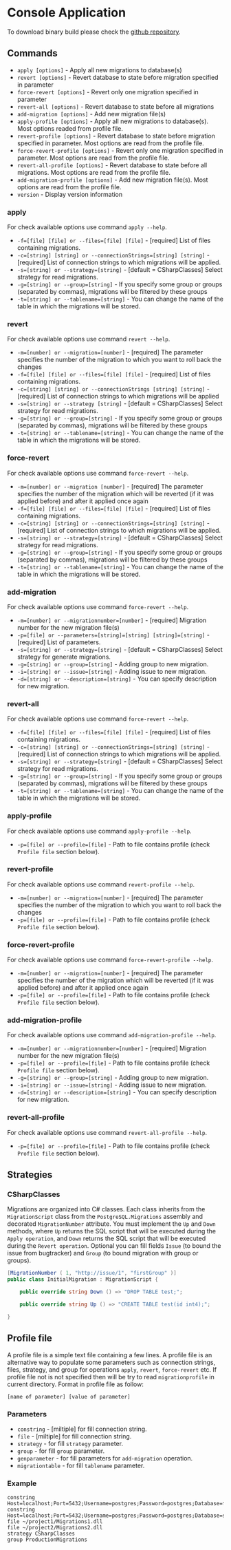# Console Application

To download binary build please check the [github repository](https://github.com/EmptyFlow/PostgreSQL.Migrations/releases).

## Commands
 
* `apply [options]` - Apply all new migrations to database(s)
* `revert [options]` - Revert database to state before migration specified in parameter
* `force-revert [options]` - Revert only one migration specified in parameter
* `revert-all [options]` - Revert database to state before all migrations
* `add-migration [options]` - Add new migration file(s)
* `apply-profile [options]` - Apply all new migrations to database(s). Most options readed from profile file.
* `revert-profile [options]` - Revert database to state before migration specified in parameter. Most options are read from the profile file.
* `force-revert-profile [options]` - Revert only one migration specified in parameter. Most options are read from the profile file.
* `revert-all-profile [options]` - Revert database to state before all migrations. Most options are read from the profile file.
* `add-migration-profile [options]` - Add new migration file(s). Most options are read from the profile file.
* `version` - Display version information

### apply
For check available options use command `apply --help`.    

* `-f=[file] [file] or --files=[file] [file]` - [required] List of files containing migrations.
* `-c=[string] [string] or --connectionStrings=[string] [string]` - [required] List of connection strings to which migrations will be applied.
* `-s=[string] or --strategy=[string]` - [default = CSharpClasses] Select strategy for read migrations.
* `-g=[string] or --group=[string]` - If you specify some group or groups (separated by commas), migrations will be filtered by these groups
* `-t=[string] or --tablename=[string]` - You can change the name of the table in which the migrations will be stored.

### revert
For check available options use command `revert --help`.    

* `-m=[number] or --migration=[number]` - [required] The parameter specifies the number of the migration to which you want to roll back the changes
* `-f=[file] [file] or --files=[file] [file]` - [required] List of files containing migrations.
* `-c=[string] [string] or --connectionStrings [string] [string]` - [required] List of connection strings to which migrations will be applied
* `-s=[string] or --strategy [string]` - [default = CSharpClasses] Select strategy for read migrations.
* `-g=[string] or --group=[string]` - If you specify some group or groups (separated by commas), migrations will be filtered by these groups
* `-t=[string] or --tablename=[string]` - You can change the name of the table in which the migrations will be stored.

### force-revert
For check available options use command `force-revert --help`.    

* `-m=[number] or --migration [number]` - [required] The parameter specifies the number of the migration which will be reverted (if it was applied before) and after it applied once again
* `-f=[file] [file] or --files=[file] [file]` - [required] List of files containing migrations.
* `-c=[string] [string] or --connectionStrings=[string] [string]` - [required] List of connection strings to which migrations will be applied.
* `-s=[string] or --strategy=[string]` - [default = CSharpClasses] Select strategy for read migrations.
* `-g=[string] or --group=[string]` - If you specify some group or groups (separated by commas), migrations will be filtered by these groups
* `-t=[string] or --tablename=[string]` - You can change the name of the table in which the migrations will be stored.

### add-migration
For check available options use command `force-revert --help`.    

* `-m=[number] or --migrationnumber=[number]` - [required] Migration number for the new migration file(s)
* `-p=[file] or --parameters=[string]=[string] [string]=[string]` - [required] List of parameters.
* `-s=[string] or --strategy=[string]` - [default = CSharpClasses] Select strategy for generate migrations.
* `-g=[string] or --group=[string]` - Adding group to new migration.
* `-i=[string] or --issue=[string]` - Adding issue to new migration.
* `-d=[string] or --description=[string]` - You can specify description for new migration.

### revert-all
For check available options use command `force-revert --help`.    

* `-f=[file] [file] or --files=[file] [file]` - [required] List of files containing migrations.
* `-c=[string] [string] or --connectionStrings=[string] [string]` - [required] List of connection strings to which migrations will be applied.
* `-s=[string] or --strategy=[string]` - [default = CSharpClasses] Select strategy for read migrations.
* `-g=[string] or --group=[string]` - If you specify some group or groups (separated by commas), migrations will be filtered by these groups
* `-t=[string] or --tablename=[string]` - You can change the name of the table in which the migrations will be stored.

### apply-profile
For check available options use command `apply-profile --help`.    

* `-p=[file] or --profile=[file]` - Path to file contains profile (check `Profile file` section below).

### revert-profile
For check available options use command `revert-profile --help`.    

* `-m=[number] or --migration=[number]` - [required] The parameter specifies the number of the migration to which you want to roll back the changes
* `-p=[file] or --profile=[file]` - Path to file contains profile (check `Profile file` section below).

### force-revert-profile
For check available options use command `force-revert-profile --help`.    

* `-m=[number] or --migration=[number]` - [required] The parameter specifies the number of the migration which will be reverted (if it was applied before) and after it applied once again
* `-p=[file] or --profile=[file]` - Path to file contains profile (check `Profile file` section below).

### add-migration-profile
For check available options use command `add-migration-profile --help`.    

* `-m=[number] or --migrationnumber=[number]` - [required] Migration number for the new migration file(s)
* `-p=[file] or --profile=[file]` - Path to file contains profile (check `Profile file` section below).
* `-g=[string] or --group=[string]` - Adding group to new migration.
* `-i=[string] or --issue=[string]` - Adding issue to new migration.
* `-d=[string] or --description=[string]` - You can specify description for new migration.

### revert-all-profile
For check available options use command `revert-all-profile --help`.    

* `-p=[file] or --profile=[file]` - Path to file contains profile (check `Profile file` section below).

## Strategies

### CSharpClasses
Migrations are organized into C# classes.
Each class inherits from the `MigrationScript` class from the `PostgreSQL.Migrations` assembly and decorated `MigrationNumber` attribute.
You must implement the `Up` and `Down` methods, where `Up` returns the SQL script that will be executed during the `Apply operation`, and `Down` returns the SQL script that will be executed during the `Revert operation`.
Optional you can fill fields `Issue` (to bound the issue from bugtracker) and `Group` (to bound migration with group or groups).
```csharp
[MigrationNumber ( 1, "http://issue/1", "firstGroup" )]
public class InitialMigration : MigrationScript {

    public override string Down () => "DROP TABLE test;";

    public override string Up () => "CREATE TABLE test(id int4);";

}
```

## Profile file
A profile file is a simple text file containing a few lines. A profile file is an alternative way to populate some parameters such as connection strings, files, strategy, and group for operations `apply`, `revert`, `force-revert` etc.
If profile file not is not specified then will be try to read `migrationprofile` in current directory.
Format in profile file as follow:
```
[name of parameter] [value of parameter]
```
### Parameters
* `constring` - [miltiple] for fill connection string.
* `file` - [miltiple] for fill connection string.
* `strategy` - for fill `strategy` parameter.
* `group` - for fill `group` parameter.
* `genparameter` - for fill parameters for `add-migration` operation.
* `migrationtable` - for fill `tablename` parameter.
### Example
```
constring Host=localhost;Port=5432;Username=postgres;Password=postgres;Database=firstdatabase
constring Host=localhost;Port=5432;Username=postgres;Password=postgres;Database=seconddatabase
file ~/project1/Migrations1.dll
file ~/project2/Migrations2.dll
strategy CSharpClasses
group ProductionMigrations
```


